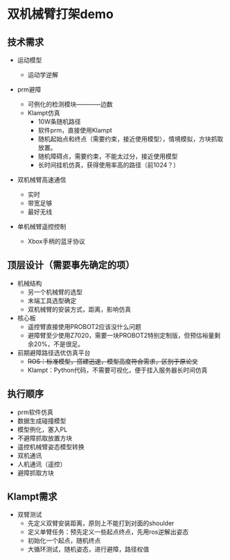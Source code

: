 # 双机械臂打架demo

## 技术需求
* 运动模型
    - 运动学逆解

* prm避障
    - 可例化的检测模块————边数
    - Klampt仿真
        + 10W条随机路径
        + 软件prm，直接使用Klampt
        + 随机起始点和终点（需要约束，接近使用模型），情境模拟，方块抓取放置。
        + 随机障碍点，需要约束，不能太过分，接近使用模型
        + 长时间挂机仿真，获得使用率高的路径（前1024？）

* 双机械臂高速通信
    - 实时
    - 带宽足够
    - 最好无线

* 单机械臂遥控控制
    - Xbox手柄的蓝牙协议

## 顶层设计（需要事先确定的项）
* 机械结构
    - 另一个机械臂的选型
    - 末端工具选型确定
    - 双机械臂的安装方式，距离，影响仿真
* 核心板
    - 遥控臂直接使用PROBOT2应该没什么问题
    - 避障臂至少使用Z7020，需要一块PROBOT2特别定制版，但预估裕量剩余20%，不是很足。
* 前期避障路径选优仿真平台
    - ~~ROS：标准模型，搭建迅速，模型高度符合需求，区别于原论文~~
    - Klampt：Python代码，不需要可视化，便于挂入服务器长时间仿真

## 执行顺序
* prm软件仿真
* 数据生成碰撞模型
* 模型例化，塞入PL
* 不避障抓取放置方块
* 遥控机械臂姿态模型转换
* 双机通讯
* 人机通讯（遥控）
* 避障抓取方块

## Klampt需求
* 双臂测试
    - 先定义双臂安装距离，原则上不能打到对面的shoulder
    - 定义单臂任务：预先定义一些起点终点，先用ros逆解出姿态
    - 初始化一个起点，随机终点
    - 大循环测试，随机姿态，进行避障，路径权值


